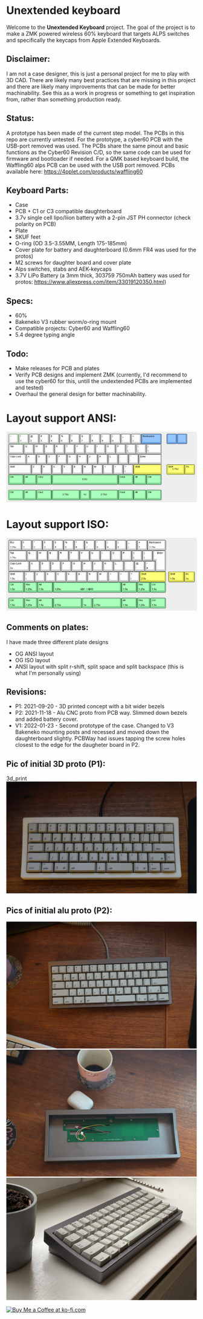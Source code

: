 
# Unextended keyboard

Welcome to the **Unextended Keyboard** project. The goal of the project is to make a ZMK powered wireless 60% keyboard that targets ALPS switches and specifically the keycaps from Apple Extended Keyboards.

## Disclaimer:
I am not a case designer, this is just a personal project for me to play with 3D CAD. There are likely many best practices that are missing in this project and there are likely many improvements that can be made for better machinability. See this as a work in progress or something to get inspiration from, rather than something production ready.

## Status:
A prototype has been made of the current step model. The PCBs in this repo are currently untested. For the prototype, a cyber60 PCB with the USB-port removed was used. The PCBs share the same pinout and basic functions as the Cyber60 Revision C/D, so the same code can be used for firmware and bootloader if needed. For a QMK based keyboard build, the Waffling60 alps PCB can be used with the USB port removed. PCBs available here: https://4pplet.com/products/waffling60

## Keyboard Parts:
- Case
- PCB + C1 or C3 compatible daughterboard
- 3.7v single cell lipo/liion battery with a 2-pin JST PH connector (check polarity on PCB)
- Plate
- SKUF feet
- O-ring (OD 3.5-3.55MM, Length 175-185mm)
- Cover plate for battery and daughterboard (0.6mm FR4 was used for the protos)
- M2 screws for daughter board and cover plate
- Alps switches, stabs and AEK-keycaps
- 3.7V LiPo Battery (a 3mm thick, 303759 750mAh battery was used for protos: https://www.aliexpress.com/item/33019120350.html)

## Specs:
- 60%
- Bakeneko V3 rubber worm/o-ring mount
- Compatible projects: Cyber60 and Waffling60
- 5.4 degree typing angle

## Todo:
- Make releases for PCB and plates
- Verify PCB designs and implement ZMK (currently, I'd recommend to use the cyber60 for this, untill the undextended PCBs are implemented and tested)
- Overhaul the general design for better machinability.

# Layout support ANSI:
![alt text](./readme-images/layout_support_ANSI.jpg "Layout support ANSI")
# Layout support ISO:
![alt text](./readme-images/layout_support_ISO.jpg "Layout support ISO")

## Comments on plates:
I have made three different plate designs
- OG ANSI layout
- OG ISO layout
- ANSI layout with split r-shift, split space and split backspace (this is what I'm personally using)

## Revisions:
- P1: 2021-09-20 - 3D printed concept with a bit wider bezels
- P2: 2021-11-18 - Alu CNC proto from PCB way. Slimmed down bezels and added battery cover.
- V1: 2022-01-23 - Second prototype of the case. Changed to V3 Bakeneko mounting posts and recessed and moved down the daughterboard slightly. PCBWay had issues tapping the screw holes closest to the edge for the daugheter board in P2.

## Pic of initial 3D proto (P1):
3d_print
![alt text](./readme-images/3d_print.jpg "Initial proto print")

## Pics of initial alu proto (P2):
![alt text](./readme-images/initial_proto_1.jpg "Initial proto CNC")
![alt text](./readme-images/initial_proto_2.jpg "Initial proto CNC")
![alt text](./readme-images/initial_proto_3.jpg "Initial proto CNC")

<a href='https://ko-fi.com/4pplet' target='_blank'><img height='35' style='border:0px;height:46px;' src='https://az743702.vo.msecnd.net/cdn/kofi3.png?v=0' border='0' alt='Buy Me a Coffee at ko-fi.com' />
